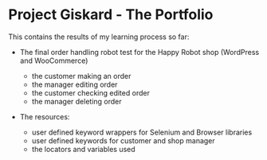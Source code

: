 # Project Giskard - The Portfolio

This contains the results of my learning process so far:

* The final order handling robot test for the Happy Robot shop (WordPress and WooCommerce)
  - the customer making an order
  - the manager editing order
  - the customer checking edited order
  - the manager deleting order


* The resources:
  - user defined keyword wrappers for Selenium and Browser libraries
  - user defined keywords for customer and shop manager
  - the locators and variables used